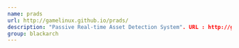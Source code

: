 ```yaml
---
name: prads
url: http://gamelinux.github.io/prads/
description: "Passive Real-time Asset Detection System". URL : http://gamelinux.github.io/prads/ Groups : blackarch blackarch-scanner blackarch-networking
group: blackarch
---
```


